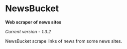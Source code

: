 # NewsBucket
**Web scraper of news sites**

*Current version - 1.3.2*

NewsBucket scrape links of news from some news sites.